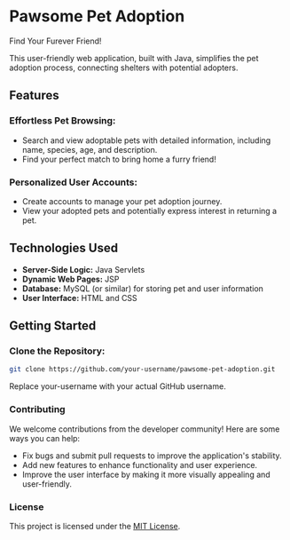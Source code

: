 # Pawsome Pet Adoption
Find Your Furever Friend!

This user-friendly web application, built with Java, simplifies the pet adoption process, connecting shelters with potential adopters.

## Features

### Effortless Pet Browsing:
- Search and view adoptable pets with detailed information, including name, species, age, and description.
- Find your perfect match to bring home a furry friend!

### Personalized User Accounts:
- Create accounts to manage your pet adoption journey.
- View your adopted pets and potentially express interest in returning a pet.


## Technologies Used
- **Server-Side Logic:** Java Servlets
- **Dynamic Web Pages:** JSP
- **Database:** MySQL (or similar) for storing pet and user information
- **User Interface:** HTML and CSS

## Getting Started

### Clone the Repository:
```sh
git clone https://github.com/your-username/pawsome-pet-adoption.git
```
Replace your-username with your actual GitHub username.

### Contributing

We welcome contributions from the developer community! Here are some ways you can help:

*   Fix bugs and submit pull requests to improve the application's stability.
*   Add new features to enhance functionality and user experience.
*   Improve the user interface by making it more visually appealing and user-friendly.

### License

This project is licensed under the [MIT License](https://opensource.org/licenses/MIT).


